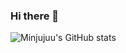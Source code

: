 ### Hi there 👋

<!--
**minjujuu/minjujuu** is a ✨ _special_ ✨ repository because its `README.md` (this file) appears on your GitHub profile.

Here are some ideas to get you started:

- 🔭 I’m currently working on ...
- 🌱 I’m currently learning ...
- 👯 I’m looking to collaborate on ...
- 🤔 I’m looking for help with ...
- 💬 Ask me about ...
- 📫 How to reach me: ...
- 😄 Pronouns: ...
- ⚡ Fun fact: ...
-->

![Minjujuu's GitHub stats](https://github-readme-stats.vercel.app/api?username=minjujuu&theme=discord_old_blurple&show_icons=true)
